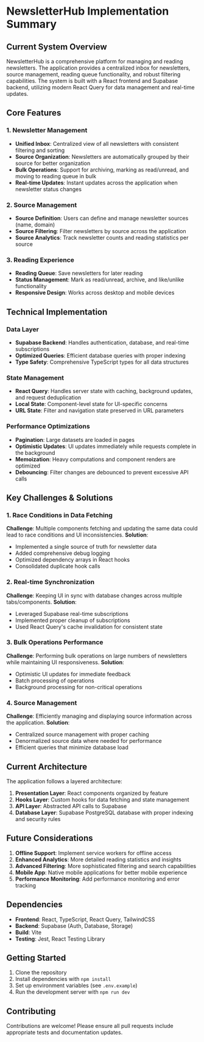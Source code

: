 # NewsletterHub Implementation Summary

## Current System Overview

NewsletterHub is a comprehensive platform for managing and reading newsletters. The application provides a centralized inbox for newsletters, source management, reading queue functionality, and robust filtering capabilities. The system is built with a React frontend and Supabase backend, utilizing modern React Query for data management and real-time updates.

## Core Features

### 1. Newsletter Management
- **Unified Inbox**: Centralized view of all newsletters with consistent filtering and sorting
- **Source Organization**: Newsletters are automatically grouped by their source for better organization
- **Bulk Operations**: Support for archiving, marking as read/unread, and moving to reading queue in bulk
- **Real-time Updates**: Instant updates across the application when newsletter status changes

### 2. Source Management
- **Source Definition**: Users can define and manage newsletter sources (name, domain)
- **Source Filtering**: Filter newsletters by source across the application
- **Source Analytics**: Track newsletter counts and reading statistics per source

### 3. Reading Experience
- **Reading Queue**: Save newsletters for later reading
- **Status Management**: Mark as read/unread, archive, and like/unlike functionality
- **Responsive Design**: Works across desktop and mobile devices

## Technical Implementation

### Data Layer
- **Supabase Backend**: Handles authentication, database, and real-time subscriptions
- **Optimized Queries**: Efficient database queries with proper indexing
- **Type Safety**: Comprehensive TypeScript types for all data structures

### State Management
- **React Query**: Handles server state with caching, background updates, and request deduplication
- **Local State**: Component-level state for UI-specific concerns
- **URL State**: Filter and navigation state preserved in URL parameters

### Performance Optimizations
- **Pagination**: Large datasets are loaded in pages
- **Optimistic Updates**: UI updates immediately while requests complete in the background
- **Memoization**: Heavy computations and component renders are optimized
- **Debouncing**: Filter changes are debounced to prevent excessive API calls

## Key Challenges & Solutions

### 1. Race Conditions in Data Fetching
**Challenge**: Multiple components fetching and updating the same data could lead to race conditions and UI inconsistencies.
**Solution**:
- Implemented a single source of truth for newsletter data
- Added comprehensive debug logging
- Optimized dependency arrays in React hooks
- Consolidated duplicate hook calls

### 2. Real-time Synchronization
**Challenge**: Keeping UI in sync with database changes across multiple tabs/components.
**Solution**:
- Leveraged Supabase real-time subscriptions
- Implemented proper cleanup of subscriptions
- Used React Query's cache invalidation for consistent state

### 3. Bulk Operations Performance
**Challenge**: Performing bulk operations on large numbers of newsletters while maintaining UI responsiveness.
**Solution**:
- Optimistic UI updates for immediate feedback
- Batch processing of operations
- Background processing for non-critical operations

### 4. Source Management
**Challenge**: Efficiently managing and displaying source information across the application.
**Solution**:
- Centralized source management with proper caching
- Denormalized source data where needed for performance
- Efficient queries that minimize database load

## Current Architecture

The application follows a layered architecture:

1. **Presentation Layer**: React components organized by feature
2. **Hooks Layer**: Custom hooks for data fetching and state management
3. **API Layer**: Abstracted API calls to Supabase
4. **Database Layer**: Supabase PostgreSQL database with proper indexing and security rules

## Future Considerations

1. **Offline Support**: Implement service workers for offline access
2. **Enhanced Analytics**: More detailed reading statistics and insights
3. **Advanced Filtering**: More sophisticated filtering and search capabilities
4. **Mobile App**: Native mobile applications for better mobile experience
5. **Performance Monitoring**: Add performance monitoring and error tracking

## Dependencies

- **Frontend**: React, TypeScript, React Query, TailwindCSS
- **Backend**: Supabase (Auth, Database, Storage)
- **Build**: Vite
- **Testing**: Jest, React Testing Library

## Getting Started

1. Clone the repository
2. Install dependencies with `npm install`
3. Set up environment variables (see `.env.example`)
4. Run the development server with `npm run dev`

## Contributing

Contributions are welcome! Please ensure all pull requests include appropriate tests and documentation updates.
